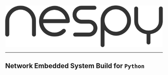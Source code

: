 ![nespy-logo](https://github.com/darkostack/nespy/blob/master/assets/nespy_logo.png)

---
## Network Embedded System Build for `Python`
